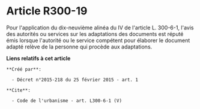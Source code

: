 # Article R300-19

Pour l'application du dix-neuvième alinéa du IV de l'article L. 300-6-1, l'avis des autorités ou services sur les adaptations
des documents est réputé émis lorsque l'autorité ou le service compétent pour élaborer le document adapté relève de la
personne qui procède aux adaptations.

**Liens relatifs à cet article**

	**Créé par**:

	  - Décret n°2015-218 du 25 février 2015 - art. 1

	**Cite**:

	  - Code de l'urbanisme - art. L300-6-1 (V)
